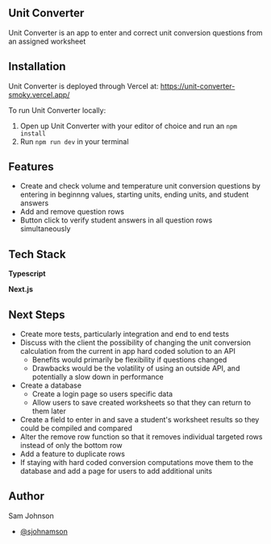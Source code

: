 
## Unit Converter  
Unit Converter is an app to enter and correct unit conversion questions from an assigned worksheet

## Installation
Unit Converter is deployed through Vercel at: https://unit-converter-smoky.vercel.app/

To run Unit Converter locally:
1. Open up Unit Converter with your editor of choice and run an `npm install`
2. Run `npm run dev` in your terminal

## Features

- Create and check volume and temperature unit conversion questions by entering in beginnng values, starting units, ending units, and student answers
- Add and remove question rows
- Button click to verify student answers in all question rows simultaneously

## Tech Stack
**Typescript**

**Next.js** 

## Next Steps
- Create more tests, particularly integration and end to end tests
- Discuss with the client the possibility of changing the unit conversion calculation from the current in app hard coded solution to an API
    - Benefits would primarily be flexibility if questions changed
    - Drawbacks would be the volatility of using an outside API, and potentially a slow down in performance
- Create a database 
    - Create a login page so users specific data
    - Allow users to save created worksheets so that they can return to them later
- Create a field to enter in and save a student's worksheet results so they could be compiled and compared
- Alter the remove row function so that it removes individual targeted rows instead of only the bottom row
- Add a feature to duplicate rows 
- If staying with hard coded conversion computations move them to the database and add a page for users to add additional units


## Author
Sam Johnson 
- [@sjohnamson](https://www.github.com/sjohnamson)
